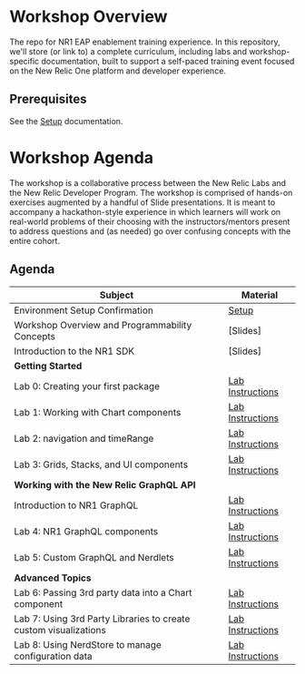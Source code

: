# Workshop Overview

The repo for NR1 EAP enablement training experience. In this repository, we'll store (or link to) a complete curriculum, including labs and workshop-specific documentation, built to support a self-paced training event focused on the New Relic One platform and developer experience.

## Prerequisites

See the [Setup](SETUP.md) documentation.

# Workshop Agenda

The workshop is a collaborative process between the New Relic Labs and the New Relic Developer Program. The workshop is comprised of hands-on exercises augmented by a handful of Slide presentations. It is meant to accompany a hackathon-style experience in which learners will work on real-world problems of their choosing with the instructors/mentors present to address questions and (as needed) go over confusing concepts with the entire cohort.

## Agenda

| Subject | Material |
|---|---|
| Environment Setup Confirmation | [Setup](https://github.com/newrelic/nr1-eap-workshop/blob/master/Setup.md) |
| Workshop Overview and Programmability Concepts | [Slides] |
| Introduction to the NR1 SDK | [Slides] |
| **Getting Started** | |
| Lab 0: Creating your first package | [Lab Instructions](https://github.com/newrelic/nr1-eap-workshop/blob/master/LAB0_INSTRUCTIONS.md) |
| Lab 1: Working with Chart components | [Lab Instructions](https://github.com/newrelic/nr1-eap-workshop/blob/master/lab1/INSTRUCTIONS.md) |
| Lab 2: navigation and timeRange | [Lab Instructions](https://github.com/newrelic/nr1-eap-workshop/blob/master/lab2/INSTRUCTIONS.md) |
| Lab 3: Grids, Stacks, and UI components | [Lab Instructions](https://github.com/newrelic/nr1-eap-workshop/blob/master/lab3/INSTRUCTIONS.md) |
| **Working with the New Relic GraphQL API** | |
| Introduction to NR1 GraphQL | [Lab Instructions](https://github.com/newrelic/nr1-eap-workshop/blob/master/GraphQL-TheBasics/INSTRUCTIONS.md) |
| Lab 4: NR1 GraphQL components | [Lab Instructions](https://github.com/newrelic/nr1-eap-workshop/blob/master/lab4/INSTRUCTIONS.md) |
| Lab 5: Custom GraphQL and Nerdlets | [Lab Instructions](https://github.com/newrelic/nr1-eap-workshop/blob/master/lab5/INSTRUCTIONS.md) |
| **Advanced Topics** | |
| Lab 6: Passing 3rd party data into a Chart component | [Lab Instructions](https://github.com/newrelic/nr1-eap-workshop/blob/master/lab6/INSTRUCTIONS.md) |
| Lab 7: Using 3rd Party Libraries to create custom visualizations | [Lab Instructions](https://github.com/newrelic/nr1-eap-workshop/blob/master/lab7/INSTRUCTIONS.md) |
| Lab 8: Using NerdStore to manage configuration data | [Lab Instructions](https://github.com/newrelic/nr1-eap-workshop/blob/master/lab8/INSTRUCTIONS.md) |